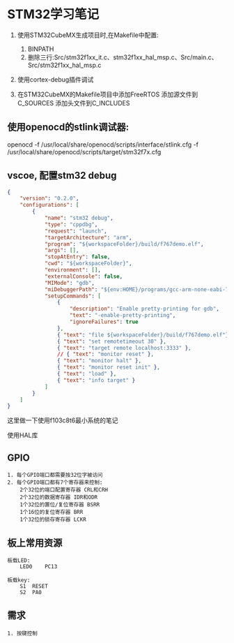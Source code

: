 # STM32学习笔记

1. 使用STM32CubeMX生成项目时,在Makefile中配置:
    1. BINPATH
    2. 删除三行:Src/stm32f1xx_it.c、stm32f1xx_hal_msp.c、Src/main.c、Src/stm32f1xx_hal_msp.c

2. 使用cortex-debug插件调试

3. 在STM32CubeMX的Makefile项目中添加FreeRTOS
    添加源文件到C_SOURCES
    添加头文件到C_INCLUDES



## 使用openocd的stlink调试器:
openocd -f /usr/local/share/openocd/scripts/interface/stlink.cfg -f /usr/local/share/openocd/scripts/target/stm32f7x.cfg

## vscoe, 配置stm32 debug

```json
{
    "version": "0.2.0",
    "configurations": [
        {
            "name": "stm32 debug",
            "type": "cppdbg",
            "request": "launch",
            "targetArchitecture": "arm",
            "program": "${workspaceFolder}/build/f767demo.elf",
            "args": [],
            "stopAtEntry": false,
            "cwd": "${workspaceFolder}",
            "environment": [],
            "externalConsole": false,
            "MIMode": "gdb",
            "miDebuggerPath": "${env:HOME}/programs/gcc-arm-none-eabi-7-2017-q4-major/bin/arm-none-eabi-gdb",
            "setupCommands": [
                {
                    "description": "Enable pretty-printing for gdb",
                    "text": "-enable-pretty-printing",
                    "ignoreFailures": true
                },
                { "text": "file ${workspaceFolder}/build/f767demo.elf"},
                { "text": "set remotetimeout 30" },
                { "text": "target remote localhost:3333" },
                // { "text": "monitor reset" },
                { "text": "monitor halt" },
                { "text": "monitor reset init" },
                { "text": "load" },
                { "text": "info target" }
            ]
        }
    ]
}
```

这里做一下使用f103c8t6最小系统的笔记

使用HAL库

## GPIO
    1. 每个GPIO端口都需要按32位字被访问
    2. 每个GPIO端口都有7个寄存器来控制:
        2个32位的端口配置寄存器 CRL和CRH
        2个32位的数据寄存器 IDR和ODR
        1个32位的置位/复位寄存器 BSRR
        1个16位的复位寄存器 BRR
        1个32位的锁存寄存器 LCKR


## 板上常用资源
    板载LED:
        LED0    PC13

    板载key:
        S1  RESET
        S2  PA0

## 需求
    1. 按键控制